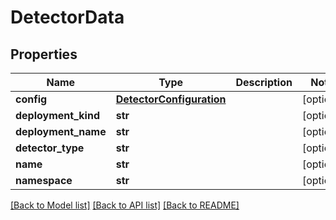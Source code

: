 # DetectorData

## Properties
Name | Type | Description | Notes
------------ | ------------- | ------------- | -------------
**config** | [**DetectorConfiguration**](DetectorConfiguration.md) |  | [optional] 
**deployment_kind** | **str** |  | [optional] 
**deployment_name** | **str** |  | [optional] 
**detector_type** | **str** |  | [optional] 
**name** | **str** |  | [optional] 
**namespace** | **str** |  | [optional] 

[[Back to Model list]](../README.md#documentation-for-models) [[Back to API list]](../README.md#documentation-for-api-endpoints) [[Back to README]](../README.md)


